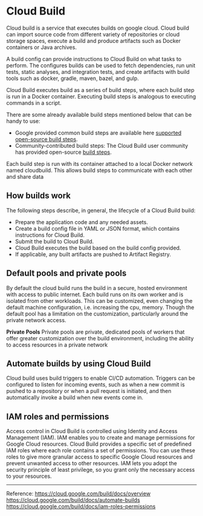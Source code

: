 # Cloud Build

Cloud build is a service that executes builds on google cloud. Cloud build can import source code from different variety of repositories or cloud storage spaces, execute a build and produce artifacts such as Docker containers or Java archives.

A build config can provide instructions to Cloud Build on what tasks to perform. The configures builds can be used to fetch dependencies, run unit tests, static analyses, and integration tests, and create artifacts with build tools such as docker, gradle, maven, bazel, and gulp.

Cloud Build executes build as a series of build steps, where each build step is run in a Docker container. Executing build steps is analogous to executing commands in a script.

There are some already available build steps mentioned below that can be handy to use:

* Google provided common build steps are available here [supported open-source build steps](https://github.com/GoogleCloudPlatform/cloud-builders).
* Community-contributed build steps: The Cloud Build user community has provided open-source [build steps](https://github.com/GoogleCloudPlatform/cloud-builders-community).

Each build step is run with its container attached to a local Docker network named cloudbuild. This allows build steps to communicate with each other and share data

## How builds work

The following steps describe, in general, the lifecycle of a Cloud Build build:

* Prepare the application code and any needed assets.
* Create a build config file in YAML or JSON format, which contains instructions for Cloud Build.
* Submit the build to Cloud Build.
* Cloud Build executes the build based on the build config provided.
* If applicable, any built artifacts are pushed to Artifact Registry.

## Default pools and private pools

By default the cloud build runs the build in a secure, hosted environment with access to public internet. Each build runs on its own worker and is isolated from other workloads. This can be customized, even changing the default machine configuration, i.e. increasing the cpu, memory. Though the default pool has a limitation on the customization, particularly around the private network access.

**Private Pools** Private pools are private, dedicated pools of workers that offer greater customization over the build environment, including the ability to access resources in a private network

## Automate builds by using Cloud Build

Cloud build uses build triggers to enable CI/CD automation. Triggers can be configured to listen for incoming events, such as when a new commit is pushed to a repository or when a pull request is initiated, and then automatically invoke a build when new events come in.

## IAM roles and permissions

Access control in Cloud Build is controlled using Identity and Access Management (IAM). IAM enables you to create and manage permissions for Google Cloud resources. Cloud Build provides a specific set of predefined IAM roles where each role contains a set of permissions. You can use these roles to give more granular access to specific Google Cloud resources and prevent unwanted access to other resources. IAM lets you adopt the security principle of least privilege, so you grant only the necessary access to your resources.

---
Reference:
<https://cloud.google.com/build/docs/overview>
<https://cloud.google.com/build/docs/automate-builds>
<https://cloud.google.com/build/docs/iam-roles-permissions>
